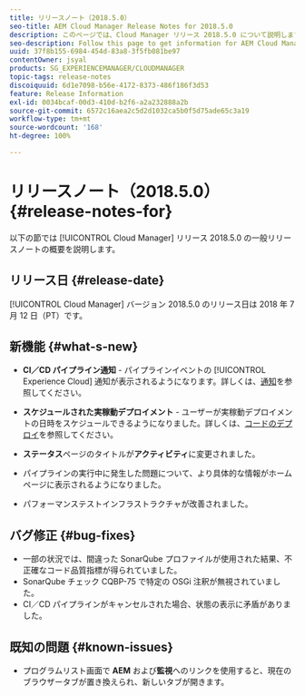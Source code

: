 ```yaml
---
title: リリースノート（2018.5.0）
seo-title: AEM Cloud Manager Release Notes for 2018.5.0
description: このページでは、Cloud Manager リリース 2018.5.0 について説明します。
seo-description: Follow this page to get information for AEM Cloud Manager Release 2018.5.0.
uuid: 37f8b155-6984-454d-83a8-3f5fb081be97
contentOwner: jsyal
products: SG_EXPERIENCEMANAGER/CLOUDMANAGER
topic-tags: release-notes
discoiquuid: 6d1e7098-b56e-4172-8373-486f186f3d53
feature: Release Information
exl-id: 0034bcaf-00d3-410d-b2f6-a2a232888a2b
source-git-commit: 6572c16aea2c5d2d1032ca5b0f5d75ade65c3a19
workflow-type: tm+mt
source-wordcount: '168'
ht-degree: 100%

---
```


# リリースノート（2018.5.0） {#release-notes-for}

以下の節では [!UICONTROL Cloud Manager] リリース 2018.5.0 の一般リリースノートの概要を説明します。

## リリース日 {#release-date}

[!UICONTROL Cloud Manager] バージョン 2018.5.0 のリリース日は 2018 年 7 月 12 日（PT）です。

## 新機能 {#what-s-new}

* **CI／CD パイプライン通知** - パイプラインイベントの [!UICONTROL Experience Cloud] 通知が表示されるようになります。詳しくは、[通知](/help/using/notifications.md)を参照してください。

* **スケジュールされた実稼動デプロイメント** - ユーザーが実稼動デプロイメントの日時をスケジュールできるようになりました。詳しくは、[コードのデプロイ](/help/using/code-deployment.md)を参照してください。

* **ステータス**&#x200B;ページのタイトルが&#x200B;**アクティビティ**&#x200B;に変更されました。

* パイプラインの実行中に発生した問題について、より具体的な情報がホームページに表示されるようになりました。
* パフォーマンステストインフラストラクチャが改善されました。

## バグ修正 {#bug-fixes}

* 一部の状況では、間違った SonarQube プロファイルが使用された結果、不正確なコード品質指標が得られていました。
* SonarQube チェック CQBP-75 で特定の OSGi 注釈が無視されていました。
* CI／CD パイプラインがキャンセルされた場合、状態の表示に矛盾がありました。

## 既知の問題 {#known-issues}

* プログラムリスト画面で **AEM** および&#x200B;**監視**&#x200B;へのリンクを使用すると、現在のブラウザータブが置き換えられ、新しいタブが開きます。

